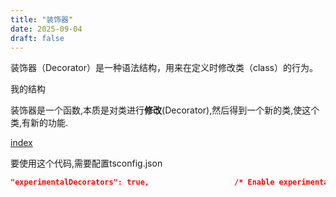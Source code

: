```yaml
---
title: "装饰器"
date: 2025-09-04
draft: false
---
```


装饰器（Decorator）是一种语法结构，用来在定义时修改类（class）的行为。

我的结构

装饰器是一个函数,本质是对类进行**修改**(Decorator),然后得到一个新的类,使这个类,有新的功能.


[index]("./1.ts" ":include")

要使用这个代码,需要配置tsconfig.json 

```json
"experimentalDecorators": true,                   /* Enable experimental support for legacy experimental decorators. */
```
